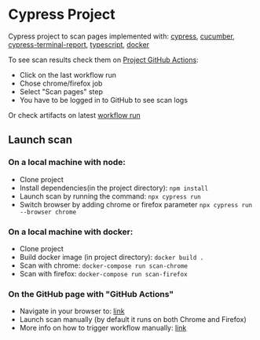 # Cypress Project

Cypress project to scan pages implemented with: [cypress](https://docs.cypress.io/api/table-of-contents), [cucumber](https://www.npmjs.com/package/cypress-cucumber-preprocessor), [cypress-terminal-report](https://github.com/archfz/cypress-terminal-report), [typescript](https://docs.cypress.io/guides/tooling/typescript-support#Install-TypeScript), [docker](https://github.com/cypress-io/cypress-docker-images)

To see scan results check them on [Project GitHub Actions](https://github.com/arnasbastys/cypress-project/actions):

- Click on the last workflow run
- Chose chrome/firefox job
- Select "Scan pages" step
- You have to be logged in to GitHub to see scan logs

Or check artifacts on latest [workflow run](https://github.com/arnasbastys/cypress-project/actions)

## Launch scan

### On a local machine with node:

- Clone project
- Install dependencies(in the project directory): `npm install`
- Launch scan by running the command: `npx cypress run`
- Switch browser by adding chrome or firefox parameter `npx cypress run --browser chrome`

### On a local machine with docker:

- Clone project
- Build docker image (in project directory): `docker build .`
- Scan with chrome: `docker-compose run scan-chrome`
- Scan with firefox: `docker-compose run scan-firefox`

### On the GitHub page with "GitHub Actions"

- Navigate in your browser to: [link](https://github.com/arnasbastys/cypress-project/actions)
- Launch scan manually (by default it runs on both Chrome and Firefox)
- More info on how to trigger workflow manually: [link](https://docs.github.com/en/actions/managing-workflow-runs/manually-running-a-workflow)
